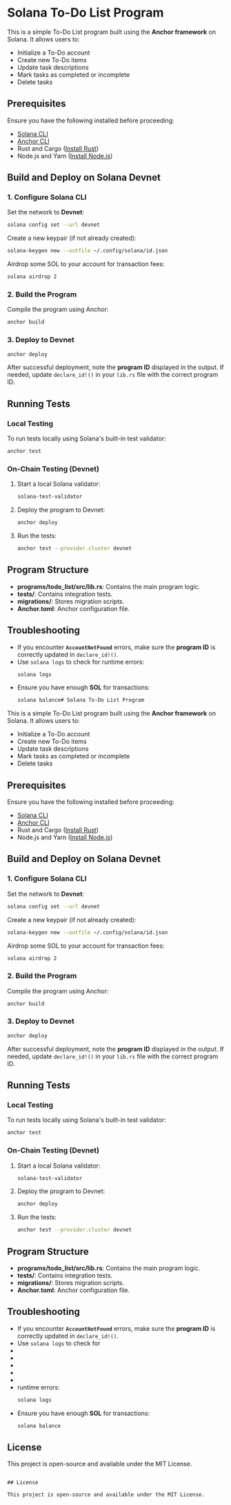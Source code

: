 # Solana To-Do List Program

This is a simple To-Do List program built using the **Anchor framework** on Solana. It allows users to:
- Initialize a To-Do account
- Create new To-Do items
- Update task descriptions
- Mark tasks as completed or incomplete
- Delete tasks

## Prerequisites

Ensure you have the following installed before proceeding:
- [Solana CLI](https://docs.solana.com/cli/install-solana-cli)
- [Anchor CLI](https://www.anchor-lang.com/docs/installation)
- Rust and Cargo ([Install Rust](https://www.rust-lang.org/tools/install))
- Node.js and Yarn ([Install Node.js](https://nodejs.org/en/download/))

## Build and Deploy on Solana Devnet

### 1. Configure Solana CLI

Set the network to **Devnet**:
```sh
solana config set --url devnet
```

Create a new keypair (if not already created):
```sh
solana-keygen new --outfile ~/.config/solana/id.json
```

Airdrop some SOL to your account for transaction fees:
```sh
solana airdrop 2
```

### 2. Build the Program

Compile the program using Anchor:
```sh
anchor build
```

### 3. Deploy to Devnet

```sh
anchor deploy
```

After successful deployment, note the **program ID** displayed in the output. If needed, update `declare_id!()` in your `lib.rs` file with the correct program ID.

## Running Tests

### Local Testing

To run tests locally using Solana's built-in test validator:
```sh
anchor test
```

### On-Chain Testing (Devnet)

1. Start a local Solana validator:
   ```sh
   solana-test-validator
   ```
2. Deploy the program to Devnet:
   ```sh
   anchor deploy
   ```
3. Run the tests:
   ```sh
   anchor test --provider.cluster devnet
   ```

## Program Structure

- **programs/todo_list/src/lib.rs**: Contains the main program logic.
- **tests/**: Contains integration tests.
- **migrations/**: Stores migration scripts.
- **Anchor.toml**: Anchor configuration file.

## Troubleshooting

- If you encounter **`AccountNotFound`** errors, make sure the **program ID** is correctly updated in `declare_id!()`.
- Use `solana logs` to check for runtime errors:
  ```sh
  solana logs
  ```
- Ensure you have enough **SOL** for transactions:
  ```sh
  solana balance# Solana To-Do List Program

This is a simple To-Do List program built using the **Anchor framework** on Solana. It allows users to:
- Initialize a To-Do account
- Create new To-Do items
- Update task descriptions
- Mark tasks as completed or incomplete
- Delete tasks

## Prerequisites

Ensure you have the following installed before proceeding:
- [Solana CLI](https://docs.solana.com/cli/install-solana-cli)
- [Anchor CLI](https://www.anchor-lang.com/docs/installation)
- Rust and Cargo ([Install Rust](https://www.rust-lang.org/tools/install))
- Node.js and Yarn ([Install Node.js](https://nodejs.org/en/download/))

## Build and Deploy on Solana Devnet

### 1. Configure Solana CLI

Set the network to **Devnet**:
```sh
solana config set --url devnet
```

Create a new keypair (if not already created):
```sh
solana-keygen new --outfile ~/.config/solana/id.json
```

Airdrop some SOL to your account for transaction fees:
```sh
solana airdrop 2
```

### 2. Build the Program

Compile the program using Anchor:
```sh
anchor build
```

### 3. Deploy to Devnet

```sh
anchor deploy
```

After successful deployment, note the **program ID** displayed in the output. If needed, update `declare_id!()` in your `lib.rs` file with the correct program ID.

## Running Tests

### Local Testing

To run tests locally using Solana's built-in test validator:
```sh
anchor test
```

### On-Chain Testing (Devnet)

1. Start a local Solana validator:
   ```sh
   solana-test-validator
   ```
2. Deploy the program to Devnet:
   ```sh
   anchor deploy
   ```
3. Run the tests:
   ```sh
   anchor test --provider.cluster devnet
   ```

## Program Structure

- **programs/todo_list/src/lib.rs**: Contains the main program logic.
- **tests/**: Contains integration tests.
- **migrations/**: Stores migration scripts.
- **Anchor.toml**: Anchor configuration file.

## Troubleshooting

- If you encounter **`AccountNotFound`** errors, make sure the **program ID** is correctly updated in `declare_id!()`.
- Use `solana logs` to check for
-
-
-
-
-
- runtime errors:
  ```sh
  solana logs
  ```
- Ensure you have enough **SOL** for transactions:
  ```sh
  solana balance
  ```

## License

This project is open-source and available under the MIT License.


  ```

## License

This project is open-source and available under the MIT License.

